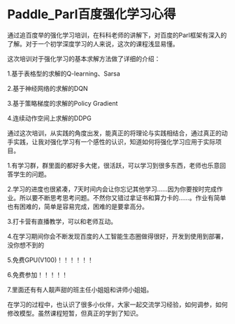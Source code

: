 # Paddle_Parl百度强化学习心得

通过追百度举的强化学习培训，在科科老师的讲解下，对百度的Parl框架有深入的了解。对于一个初学深度学习的人来说，这次的课程浅显易懂。

这次培训对于强化学习的基本求解方法做了详细的介绍：

1.基于表格型的求解的Q-learning、Sarsa

2.基于神经网络的求解的DQN

3.基于策略梯度的求解的Policy Gradient

4.连续动作空间上求解的DDPG

通过这次培训，从实践的角度出发，能真正的将理论与实践相结合，通过真正的动手实践，让我对强化学习有一个感性的认识，知道如何将强化学习应用于实际项目。

1.有学习群，群里面的都好多大佬，很活跃，可以学习到很多东西，老师也乐意回答学生的问题。

2.学习的进度也很紧凑，7天时间内会让你忘记其他学习……因为你要按时完成作业。所以要不断思考思考问题。不然你又错过拿证书和算力卡的……。作业有简单也有困难的，简单是容易完成，困难的是要拿高分。

3.打卡营有直播教学，可以和老师互动。

4.在学习期间你会不断发现百度的人工智能生态圈做得很好，开发到使用到部署，没你想不到的

5.免费GPU(V100)！！！！！！

6.免费参加！！！！！

7.里面还有有人靓声甜的班主任小姐姐和讲师小姐姐。

在学习的过程中，也认识了很多小伙伴，大家一起交流学习经验，如何调参，如何修改模型。虽然课程短暂，但真正的学到了知识。

